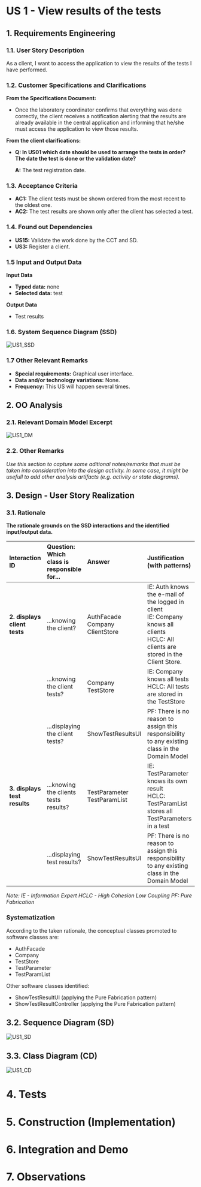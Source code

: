 # US 1 -  View results of the tests

## 1. Requirements Engineering

### 1.1. User Story Description

As a client, I want to access the application to view the results of the tests I have performed.

### 1.2. Customer Specifications and Clarifications 

**From the Specifications Document:**

* Once the laboratory coordinator confirms that everything was done correctly, the client receives a notification alerting that the results are already available in the central application and informing that he/she must access the application to view those results.

**From the client clarifications:**
* **Q: In US01 which date should be used to arrange the tests in order?The date the test is done or the validation date?**
  
  **A:** The test registration date.

### 1.3. Acceptance Criteria

* **AC1:** The client tests must be shown ordered from the most recent to the oldest one.
* **AC2:** The test results are shown only after the client has selected a test.

### 1.4. Found out Dependencies

* **US15:** Validate the work done by the CCT and SD.
* **US3:** Register a client.

### 1.5 Input and Output Data

**Input Data**
* **Typed data:** none
* **Selected data:** test

**Output Data**
* Test results

### 1.6. System Sequence Diagram (SSD)

![US1_SSD](US1_SSD.svg)


### 1.7 Other Relevant Remarks

* **Special requirements:** Graphical user interface.
* **Data and/or technology variations:** None.
* **Frequency:** This US will happen several times.

## 2. OO Analysis

### 2.1. Relevant Domain Model Excerpt
![US1_DM](US1_DM.svg)

### 2.2. Other Remarks

*Use this section to capture some aditional notes/remarks that must be taken into consideration into the design activity. In some case, it might be usefull to add other analysis artifacts (e.g. activity or state diagrams).* 



## 3. Design - User Story Realization 

### 3.1. Rationale

**The rationale grounds on the SSD interactions and the identified input/output data.**

| Interaction ID | Question: Which class is responsible for... | Answer  | Justification (with patterns)  |
|:-------------  |:--------------------- |:------------|:---------------------------- |
|**2. displays client tests**| ...knowing the client? | AuthFacade<br>Company<br>ClientStore| IE: Auth knows the e-mail of the logged in client <br> IE: Company knows all clients <br> HCLC: All clients are stored in the Client Store.|
| | ...knowing the client tests? | Company<br>TestStore | IE: Company knows all tests<br>HCLC: All tests are stored in the TestStore |
| | ...displaying the client tests? | ShowTestResultsUI | PF: There is no reason to assign this responsibility to any existing class in the Domain Model |
|**3. displays test results** | ...knowing the clients tests results? | TestParameter<br>TestParamList | IE: TestParameter knows its own result<br>HCLC: TestParamList stores all TestParameters in a test |
| | ...displaying test results? | ShowTestResultsUI | PF: There is no reason to assign this responsibility to any existing class in the Domain Model |
*Note: IE - Information Expert   HCLC - High Cohesion Low Coupling   PF: Pure Fabrication*

### Systematization ##

According to the taken rationale, the conceptual classes promoted to software classes are: 

 * AuthFacade
 * Company
 * TestStore
 * TestParameter
 * TestParamList

Other software classes identified: 
 * ShowTestResultUI (applying the Pure Fabrication pattern)  
 * ShowTestResultController (applying the Pure Fabrication pattern)

## 3.2. Sequence Diagram (SD)

![US1_SD](US1_SD.svg)

## 3.3. Class Diagram (CD)

![US1_CD](US1_CD.svg)

# 4. Tests 

# 5. Construction (Implementation)


# 6. Integration and Demo 


# 7. Observations




